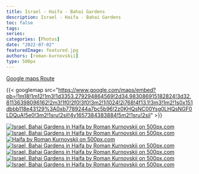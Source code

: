 ```yaml
---
title: Israel - Haifa - Bahai Gardens
description: Israel - Haifa - Bahai Gardens
toc: false
tags:
series:
categories: [Photos]
date: "2022-07-02"
featuredImage: featured.jpg
authors: [roman-kurnovskii]
type: 500px
---
```


[Google maps Route](https://goo.gl/maps/SAuvkJ9zTV7CcxL56)

{{< googlemap src="<https://www.google.com/maps/embed?pb=!1m18!1m12!1m3!1d3353.279294864569!2d34.983086915182824!3d32.81136398096162!2m3!1f0!2f0!3f0!3m2!1i1024!2i768!4f13.1!3m3!1m2!1s0x151dbbb118e43129%3A0xb7789244a7bc5b96!2z0KHQsNC00Ysg0LHQsNGF0LDQuA!5e0!3m2!1sru!2sil!4v1657384383884!5m2!1sru!2sil>" >}}

<div class='pixels-photo'>
    <a href='https://500px.com/photo/1050796728/israel-bahai-gardens-in-haifa-by-roman-kurnovskii'
        alt='Israel, Bahai Gardens in Haifa by Roman Kurnovskii on 500px.com'>
        <img src='https://drscdn.500px.org/photo/1050796728/m%3D900/v2?sig=0c41e86258e6b6a71550b611d641b48268dd79537b147859b3e35e013d988ba8'
            alt='Israel, Bahai Gardens in Haifa by Roman Kurnovskii on 500px.com' />
    </a>
</div>

<div class='pixels-photo'>
    <a href='https://500px.com/photo/1050796690/israel-bahai-gardens-in-haifa-by-roman-kurnovskii'
        alt='Israel, Bahai Gardens in Haifa by Roman Kurnovskii on 500px.com'>
        <img src='https://drscdn.500px.org/photo/1050796690/m%3D900/v2?sig=746b7d682040cd0047cd24207a64106253801b4e42eae6e4141e46d618ce33bb'
            alt='Israel, Bahai Gardens in Haifa by Roman Kurnovskii on 500px.com' />
    </a>
</div>

<div class='pixels-photo'>
    <a href='https://500px.com/photo/1050796640/haifa-by-roman-kurnovskii' alt='Haifa by Roman Kurnovskii on 500px.com'>
        <img src='https://drscdn.500px.org/photo/1050796640/m%3D900/v2?sig=207d41597f8a651da100db717716e0a775c4e23735f5c32df5f0f836bef95c3c'
            alt='Haifa by Roman Kurnovskii on 500px.com' />
    </a>
</div>

<div class='pixels-photo'>
    <a href='https://500px.com/photo/1050796730/israel-bahai-gardens-in-haifa-by-roman-kurnovskii'
        alt='Israel, Bahai Gardens in Haifa by Roman Kurnovskii on 500px.com'>
        <img src='https://drscdn.500px.org/photo/1050796730/m%3D900/v2?sig=87026ab72f15d63bcd95990613a9c35bbbe76538b89cd420b252243bfb725c02'
            alt='Israel, Bahai Gardens in Haifa by Roman Kurnovskii on 500px.com' />
    </a>
</div>

<div class='pixels-photo'>
    <a href='https://500px.com/photo/1050796727/Israel-Bahai-Gardens-in-Haifa-by-Roman-Kurnovskii'
        alt='Israel, Bahai Gardens in Haifa by Roman Kurnovskii on 500px.com'>
        <img src='https://drscdn.500px.org/photo/1050796727/m%3D900/v2?sig=21b4ccceca52c0a25b75e5cfa8c2e5fee5691297b12b50e3f0007a558a7c5076'
            alt='Israel, Bahai Gardens in Haifa by Roman Kurnovskii on 500px.com' />
    </a>
</div>

<div class='pixels-photo'>
    <a href='https://500px.com/photo/1050796729/Israel-Bahai-Gardens-in-Haifa-by-Roman-Kurnovskii'
        alt='Israel, Bahai Gardens in Haifa by Roman Kurnovskii on 500px.com'>
        <img src='https://drscdn.500px.org/photo/1050796729/m%3D900/v2?sig=2a8aad49a849b87b0d643da677d1fde9bdee95421b6500325ef277fdbf796048'
            alt='Israel, Bahai Gardens in Haifa by Roman Kurnovskii on 500px.com' />
    </a>
</div>

<div class='pixels-photo'>
    <a href='https://500px.com/photo/1050796976/israel-bahai-gardens-in-haifa-by-roman-kurnovskii'
        alt='Israel, Bahai Gardens in Haifa by Roman Kurnovskii on 500px.com'>
        <img src='https://drscdn.500px.org/photo/1050796976/m%3D900/v2?sig=81533e1484b00f7b31f6461389e254427a09c5eb1449323474929094cf4ad31a'
            alt='Israel, Bahai Gardens in Haifa by Roman Kurnovskii on 500px.com' />
    </a>
</div>
